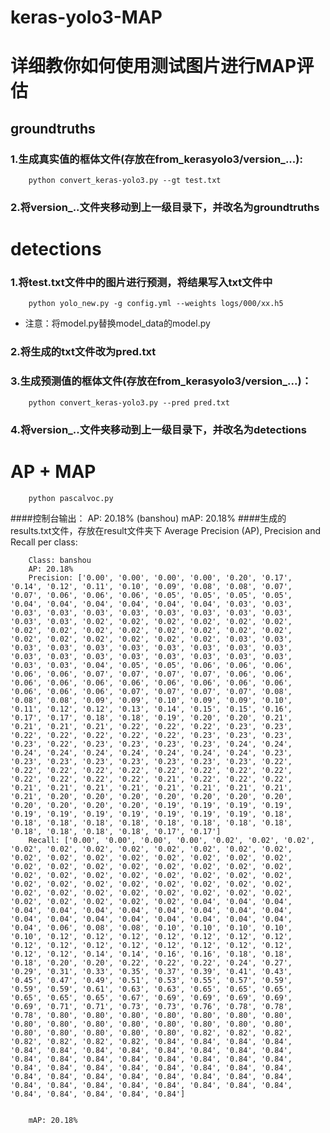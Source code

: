 # keras-yolo3-MAP
# 详细教你如何使用测试图片进行MAP评估
## groundtruths
### 1.生成真实值的框体文件(存放在from_kerasyolo3/version_...):
        python convert_keras-yolo3.py --gt test.txt 
### 2.将version_..文件夹移动到上一级目录下，并改名为groundtruths

# detections
### 1.将test.txt文件中的图片进行预测，将结果写入txt文件中
        python yolo_new.py -g config.yml --weights logs/000/xx.h5
* 注意：将model.py替换model_data的model.py
### 2.将生成的txt文件改为pred.txt
### 3.生成预测值的框体文件(存放在from_kerasyolo3/version_...)：
        python convert_keras-yolo3.py --pred pred.txt
### 4.将version_..文件夹移动到上一级目录下，并改名为detections

# AP + MAP
        python pascalvoc.py
####控制台输出：
        AP: 20.18% (banshou)
        mAP: 20.18%
####生成的results.txt文件，存放在result文件夹下
        Average Precision (AP), Precision and Recall per class:

        Class: banshou
        AP: 20.18%
        Precision: ['0.00', '0.00', '0.00', '0.00', '0.20', '0.17', '0.14', '0.12', '0.11', '0.10', '0.09', '0.08', '0.08', '0.07', '0.07', '0.06', '0.06', '0.06', '0.05', '0.05', '0.05', '0.05', '0.04', '0.04', '0.04', '0.04', '0.04', '0.04', '0.03', '0.03', '0.03', '0.03', '0.03', '0.03', '0.03', '0.03', '0.03', '0.03', '0.03', '0.03', '0.02', '0.02', '0.02', '0.02', '0.02', '0.02', '0.02', '0.02', '0.02', '0.02', '0.02', '0.02', '0.02', '0.02', '0.02', '0.02', '0.02', '0.02', '0.02', '0.02', '0.03', '0.03', '0.03', '0.03', '0.03', '0.03', '0.03', '0.03', '0.03', '0.03', '0.03', '0.03', '0.03', '0.03', '0.03', '0.03', '0.03', '0.03', '0.03', '0.03', '0.04', '0.05', '0.05', '0.06', '0.06', '0.06', '0.06', '0.06', '0.07', '0.07', '0.07', '0.07', '0.06', '0.06', '0.06', '0.06', '0.06', '0.06', '0.06', '0.06', '0.06', '0.06', '0.06', '0.06', '0.06', '0.07', '0.07', '0.07', '0.07', '0.08', '0.08', '0.08', '0.09', '0.09', '0.10', '0.09', '0.09', '0.10', '0.11', '0.12', '0.12', '0.13', '0.14', '0.15', '0.15', '0.16', '0.17', '0.17', '0.18', '0.18', '0.19', '0.20', '0.20', '0.21', '0.21', '0.21', '0.21', '0.22', '0.22', '0.22', '0.23', '0.23', '0.22', '0.22', '0.22', '0.22', '0.22', '0.23', '0.23', '0.23', '0.23', '0.22', '0.23', '0.23', '0.23', '0.23', '0.24', '0.24', '0.24', '0.24', '0.24', '0.24', '0.24', '0.24', '0.24', '0.23', '0.23', '0.23', '0.23', '0.23', '0.23', '0.23', '0.23', '0.22', '0.22', '0.22', '0.22', '0.22', '0.22', '0.22', '0.22', '0.22', '0.22', '0.22', '0.22', '0.22', '0.21', '0.22', '0.22', '0.22', '0.21', '0.21', '0.21', '0.21', '0.21', '0.21', '0.21', '0.21', '0.21', '0.20', '0.20', '0.20', '0.20', '0.20', '0.20', '0.20', '0.20', '0.20', '0.20', '0.20', '0.19', '0.19', '0.19', '0.19', '0.19', '0.19', '0.19', '0.19', '0.19', '0.19', '0.19', '0.18', '0.18', '0.18', '0.18', '0.18', '0.18', '0.18', '0.18', '0.18', '0.18', '0.18', '0.18', '0.18', '0.17', '0.17']
        Recall: ['0.00', '0.00', '0.00', '0.00', '0.02', '0.02', '0.02', '0.02', '0.02', '0.02', '0.02', '0.02', '0.02', '0.02', '0.02', '0.02', '0.02', '0.02', '0.02', '0.02', '0.02', '0.02', '0.02', '0.02', '0.02', '0.02', '0.02', '0.02', '0.02', '0.02', '0.02', '0.02', '0.02', '0.02', '0.02', '0.02', '0.02', '0.02', '0.02', '0.02', '0.02', '0.02', '0.02', '0.02', '0.02', '0.02', '0.02', '0.02', '0.02', '0.02', '0.02', '0.02', '0.02', '0.02', '0.02', '0.02', '0.02', '0.02', '0.02', '0.02', '0.04', '0.04', '0.04', '0.04', '0.04', '0.04', '0.04', '0.04', '0.04', '0.04', '0.04', '0.04', '0.04', '0.04', '0.04', '0.04', '0.04', '0.04', '0.04', '0.04', '0.06', '0.08', '0.08', '0.10', '0.10', '0.10', '0.10', '0.10', '0.12', '0.12', '0.12', '0.12', '0.12', '0.12', '0.12', '0.12', '0.12', '0.12', '0.12', '0.12', '0.12', '0.12', '0.12', '0.12', '0.12', '0.14', '0.14', '0.16', '0.16', '0.18', '0.18', '0.18', '0.20', '0.20', '0.22', '0.22', '0.22', '0.24', '0.27', '0.29', '0.31', '0.33', '0.35', '0.37', '0.39', '0.41', '0.43', '0.45', '0.47', '0.49', '0.51', '0.53', '0.55', '0.57', '0.59', '0.59', '0.59', '0.61', '0.63', '0.63', '0.65', '0.65', '0.65', '0.65', '0.65', '0.65', '0.67', '0.69', '0.69', '0.69', '0.69', '0.69', '0.71', '0.71', '0.73', '0.73', '0.76', '0.78', '0.78', '0.78', '0.80', '0.80', '0.80', '0.80', '0.80', '0.80', '0.80', '0.80', '0.80', '0.80', '0.80', '0.80', '0.80', '0.80', '0.80', '0.80', '0.80', '0.80', '0.80', '0.80', '0.82', '0.82', '0.82', '0.82', '0.82', '0.82', '0.82', '0.84', '0.84', '0.84', '0.84', '0.84', '0.84', '0.84', '0.84', '0.84', '0.84', '0.84', '0.84', '0.84', '0.84', '0.84', '0.84', '0.84', '0.84', '0.84', '0.84', '0.84', '0.84', '0.84', '0.84', '0.84', '0.84', '0.84', '0.84', '0.84', '0.84', '0.84', '0.84', '0.84', '0.84', '0.84', '0.84', '0.84', '0.84', '0.84', '0.84', '0.84', '0.84', '0.84', '0.84', '0.84', '0.84', '0.84', '0.84', '0.84']


        mAP: 20.18%

  
